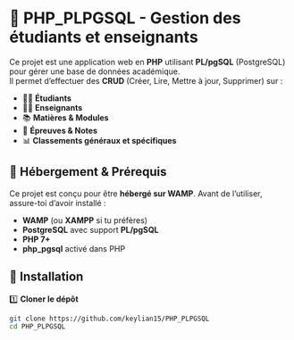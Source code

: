 # 📘 PHP_PLPGSQL - Gestion des étudiants et enseignants

Ce projet est une application web en **PHP** utilisant **PL/pgSQL** (PostgreSQL) pour gérer une base de données académique.  
Il permet d’effectuer des **CRUD** (Créer, Lire, Mettre à jour, Supprimer) sur :  
- 🧑‍🎓 **Étudiants**  
- 👨‍🏫 **Enseignants**  
- 📚 **Matières & Modules**  
- 📝 **Épreuves & Notes**  
- 📊 **Classements généraux et spécifiques**  

## 🚀 Hébergement & Prérequis

Ce projet est conçu pour être **hébergé sur WAMP**. Avant de l’utiliser, assure-toi d’avoir installé :  
- **WAMP** (ou **XAMPP** si tu préfères)  
- **PostgreSQL** avec support **PL/pgSQL**  
- **PHP 7+**  
- **php_pgsql** activé dans PHP  

## 📂 Installation

1️⃣ **Cloner le dépôt**  
```bash
git clone https://github.com/keylian15/PHP_PLPGSQL
cd PHP_PLPGSQL
